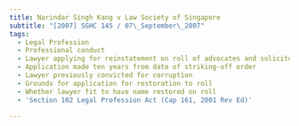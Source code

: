 ```yaml
---
title: Narindar Singh Kang v Law Society of Singapore
subtitle: "[2007] SGHC 145 / 07\_September\_2007"
tags:
  - Legal Profession
  - Professional conduct
  - Lawyer applying for reinstatement on roll of advocates and solicitors
  - Application made ten years from date of striking-off order
  - Lawyer previously convicted for corruption
  - Grounds for application for restoration to roll
  - Whether lawyer fit to have name restored on roll
  - 'Section 102 Legal Profession Act (Cap 161, 2001 Rev Ed)'

---
```


